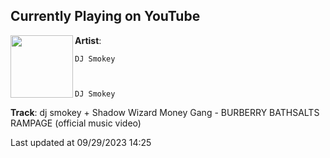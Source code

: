 ## Currently Playing on YouTube

[<img align="left" width="100" src="https://i.ytimg.com/vi/I7zYTwVD2ZQ/maxresdefault.jpg">](https://www.youtube.com/watch?v=I7zYTwVD2ZQ)

**Artist**: 
  
    DJ Smokey
  
  
  
    DJ Smokey
  





 

**Track**: dj smokey + Shadow Wizard Money Gang - BURBERRY BATHSALTS RAMPAGE (official music video)

Last updated at 09/29/2023 14:25
